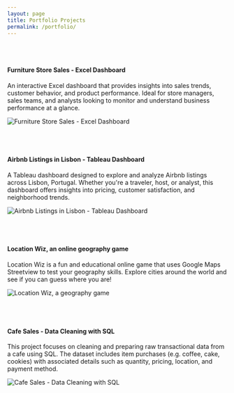 ```yaml
---
layout: page
title: Portfolio Projects
permalink: /portfolio/
---
```


<br><br>

#### Furniture Store Sales - Excel Dashboard

An interactive Excel dashboard that provides insights into sales trends, customer behavior, and product performance. Ideal for store managers, sales teams, and analysts looking to monitor and understand business performance at a glance.

![Furniture Store Sales - Excel Dashboard]({{site.baseurl}}/assets/images/sample_portfolio/excel.jpg)
<br><br><br><br>

#### Airbnb Listings in Lisbon - Tableau Dashboard

A Tableau dashboard designed to explore and analyze Airbnb listings across Lisbon, Portugal. Whether you're a traveler, host, or analyst, this dashboard offers insights into pricing, customer satisfaction, and neighborhood trends.

![Airbnb Listings in Lisbon - Tableau Dashboard]({{site.baseurl}}/assets/images/sample_portfolio/tableau.jpg)
<br><br><br><br>

#### Location Wiz, an online geography game

Location Wiz is a fun and educational online game that uses Google Maps Streetview to test your geography skills. Explore cities around the world and see if you can guess where you are!

![Location Wiz, a geography game]({{site.baseurl}}/assets/images/sample_portfolio/LocationWiz.jpg)
<br><br><br><br>

#### Cafe Sales - Data Cleaning with SQL

This project focuses on cleaning and preparing raw transactional data from a cafe using SQL. The dataset includes item purchases (e.g. coffee, cake, cookies) with associated details such as quantity, pricing, location, and payment method.

![Cafe Sales - Data Cleaning with SQL]({{site.baseurl}}/assets/images/sample_portfolio/cafe.jpg)

